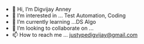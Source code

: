 - 👋 Hi, I’m Digvijay Anney
- 👀 I’m interested in ... Test Automation, Coding
- 🌱 I’m currently learning ...DS Algo
- 💞️ I’m looking to collaborate on ...
- 📫 How to reach me ... justypedigvijay@gmail.com

<!---
SDETEngineer19/SDETEngineer19 is a ✨ special ✨ repository because its `README.md` (this file) appears on your GitHub profile.
You can click the Preview link to take a look at your changes.
--->

